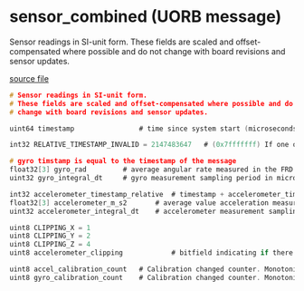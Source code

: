 # sensor_combined (UORB message)

Sensor readings in SI-unit form. These fields are scaled and offset-compensated where possible and do not change with board revisions and sensor updates.

[source file](https://github.com/PX4/PX4-Autopilot/blob/master/msg/sensor_combined.msg)

```c
# Sensor readings in SI-unit form.
# These fields are scaled and offset-compensated where possible and do not
# change with board revisions and sensor updates.

uint64 timestamp                # time since system start (microseconds)

int32 RELATIVE_TIMESTAMP_INVALID = 2147483647   # (0x7fffffff) If one of the relative timestamps is set to this value, it means the associated sensor values are invalid

# gyro timstamp is equal to the timestamp of the message
float32[3] gyro_rad         # average angular rate measured in the FRD body frame XYZ-axis in rad/s over the last gyro sampling period
uint32 gyro_integral_dt     # gyro measurement sampling period in microseconds

int32 accelerometer_timestamp_relative  # timestamp + accelerometer_timestamp_relative = Accelerometer timestamp
float32[3] accelerometer_m_s2       # average value acceleration measured in the FRD body frame XYZ-axis in m/s^2 over the last accelerometer sampling period
uint32 accelerometer_integral_dt    # accelerometer measurement sampling period in microseconds

uint8 CLIPPING_X = 1
uint8 CLIPPING_Y = 2
uint8 CLIPPING_Z = 4
uint8 accelerometer_clipping            # bitfield indicating if there was any accelerometer clipping (per axis) during the sampling period

uint8 accel_calibration_count   # Calibration changed counter. Monotonically increases whenever accelermeter calibration changes.
uint8 gyro_calibration_count    # Calibration changed counter. Monotonically increases whenever rate gyro calibration changes.

```
